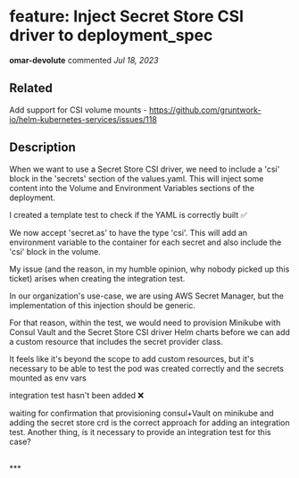 # feature: Inject Secret Store CSI driver to deployment_spec

**omar-devolute** commented *Jul 18, 2023*

## Related

Add support for CSI volume mounts - https://github.com/gruntwork-io/helm-kubernetes-services/issues/118

## Description

When we want to use a Secret Store CSI driver, we need to include a 'csi' block in the 'secrets' section of the values.yaml. This will inject some content into the Volume and Environment Variables sections of the deployment.

I created a template test to check if the YAML is correctly built ✅

We now accept 'secret.as' to have the type 'csi'. This will add an environment variable to the container for each secret and also include the 'csi' block in the volume.

My issue (and the reason, in my humble opinion, why nobody picked up this ticket) arises when creating the integration test.

In our organization's use-case, we are using AWS Secret Manager, but the implementation of this injection should be generic.

For that reason, within the test, we would need to provision Minikube with Consul Vault and the Secret Store CSI driver Helm charts before we can add a custom resource that includes the secret provider class.

 It feels like it's beyond the scope to add custom resources, but it's necessary to be able to test the pod was created correctly and the secrets mounted as env vars

integration test hasn't been added ❌ 

waiting for confirmation that  provisioning consul+Vault on  minikube and adding the secret store crd is the correct approach  for adding an integration test. Another thing, is it necessary to provide an integration test for this case? 

<br />
***


